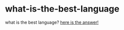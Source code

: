 # what-is-the-best-language

what is the best language? [here is the answer!](https://www.whatisthebestlanguage.com)
